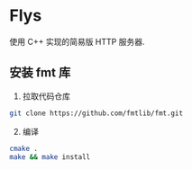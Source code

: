 # Flys
使用 C++ 实现的简易版 HTTP 服务器.

## 安装 fmt 库
1.  拉取代码仓库
```bash
git clone https://github.com/fmtlib/fmt.git
```
2. 编译
```bash
cmake .
make && make install
```

